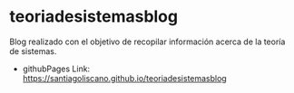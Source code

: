 # teoriadesistemasblog
Blog realizado con el objetivo de recopilar información acerca de la teoría de sistemas.
* githubPages Link: https://santiagoliscano.github.io/teoriadesistemasblog
